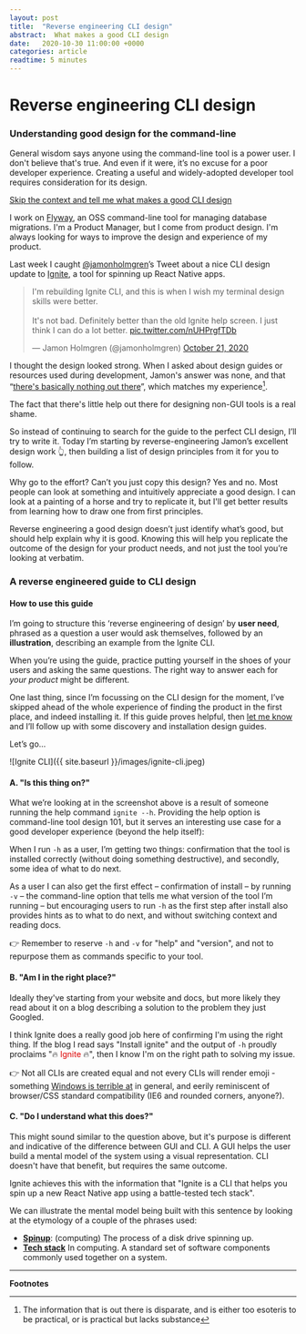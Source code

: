 ```yaml
---
layout: post
title:  "Reverse engineering CLI design"
abstract:  What makes a good CLI design
date:   2020-10-30 11:00:00 +0000
categories: article
readtime: 5 minutes
---
```


# Reverse engineering CLI design
### Understanding good design for the command-line

General wisdom says anyone using the command-line tool is a power user. I don't believe that's true. And even if it were, it’s no excuse for a poor developer experience. Creating a useful and widely-adopted developer tool requires consideration for its design. 

<a href="#a-reverse-engineered-guide-to-cli-design">Skip the context and tell me what makes a good CLI design</a>

I work on [Flyway](https://flywaydb.org), an OSS command-line tool for managing database migrations. I'm a Product Manager, but I come from product design. I'm always looking for ways to improve the design and experience of my product. 

Last week I caught [@jamonholmgren](https://twitter.com/jamonholmgren/status/1318738669243568128)’s Tweet about a nice CLI design update to [Ignite](https://github.com/infinitered/ignite), a tool for spinning up React Native apps. 

<blockquote class="twitter-tweet"><p lang="en" dir="ltr">I&#39;m rebuilding Ignite CLI, and this is when I wish my terminal design skills were better.<br><br>It&#39;s not bad. Definitely better than the old Ignite help screen. I just think I can do a lot better. <a href="https://t.co/nUHPrgfTDb">pic.twitter.com/nUHPrgfTDb</a></p>&mdash; Jamon Holmgren (@jamonholmgren) <a href="https://twitter.com/jamonholmgren/status/1318738669243568128?ref_src=twsrc%5Etfw">October 21, 2020</a></blockquote> <script async src="https://platform.twitter.com/widgets.js" charset="utf-8"></script>

I thought the design looked strong. When I asked about design guides or resources used during development, Jamon's answer was none, and that “[there's basically nothing out there](https://twitter.com/jamonholmgren/status/1318957768640876546)”, which matches my experience[^1]. 

The fact that there's little help out there for designing non-GUI tools is a real shame.

So instead of continuing to search for the guide to the perfect CLI design, I’ll try to write it. Today I’m starting by reverse-engineering Jamon’s excellent design work 👆, then building a list of design principles from it for you to follow. 

Why go to the effort? Can’t you just copy this design? Yes and no. Most people can look at something and intuitively appreciate a good design. I can look at a painting of a horse and try to replicate it, but I'll get better results from learning how to draw one from first principles.

Reverse engineering a good design doesn’t just identify what’s good, but should help explain why it is good. Knowing this will help you replicate the outcome of the design for your product needs, and not just the tool you’re looking at verbatim.


### A reverse engineered guide to CLI design
#### How to use this guide

I’m going to structure this ‘reverse engineering of design’ by **user need**, phrased as a question a user would ask themselves, followed by an **illustration**, describing an example from the Ignite CLI.

When you’re using the guide, practice putting yourself in the shoes of your users and asking the same questions. The right way to answer each for _your product_ might be different.

One last thing, since I’m focussing on the CLI design for the moment, I’ve skipped ahead of the whole experience of finding the product in the first place, and indeed installing it. If this guide proves helpful, then [let me know](https://ctt.ac/lOd60) and I’ll follow up with some discovery and installation design guides.

Let’s go...

![Ignite CLI]({{ site.baseurl }}/images/ignite-cli.jpeg)

#### A. "Is this thing on?"

What we’re looking at in the screenshot above is a result of someone running the help command <span>`ignite --h`</span>. Providing the help option is command-line tool design 101, but it serves an interesting use case for a good developer experience (beyond the help itself):

When I run <span>`-h`</span> as a user, I’m getting two things: confirmation that the tool is installed correctly (without doing something destructive), and secondly, some idea of what to do next.

As a user I can also get the first effect – confirmation of install – by running <span>`-v`</span> – the command-line option that tells me what version of the tool I’m running – but encouraging users to run <span>`-h`</span> as the first step after install also provides hints as to what to do next, and without switching context and reading docs.

👉 Remember to reserve <span>`-h`<span> and <span>`-v`</span> for "help" and "version", and not to repurpose them as commands specific to your tool. 

#### B. "Am I in the right place?"

Ideally they've starting from your website and docs, but more likely they read about it on a blog describing a solution to the problem they just Googled.

I think Ignite does a really good job here of confirming I'm using the right thing. If the blog I read says "Install ignite" and the output of <span>`-h`</span> proudly proclaims "🔥 <span style="color: #dd0000">Ignite</span> 🔥", then I know I'm on the right path to solving my issue.

👉 Not all CLIs are created equal and not every CLIs will render emoji - something [Windows is terrible at](https://twitter.com/jamonholmgren/status/1318753153165053952) in general, and eerily reminiscent of browser/CSS standard compatibility (IE6 and rounded corners, anyone?).    

#### C. "Do I understand what this does?"

This might sound similar to the question above, but it's purpose is different and indicative of the difference between GUI and CLI. A GUI helps the user build a mental model of the system using a visual representation. CLI doesn't have that benefit, but requires the same outcome. 

Ignite achieves this with the information that "Ignite is a CLI that helps you spin up a new React Native app using a battle-tested tech stack". 

We can illustrate the mental model being built with this sentence by looking at the etymology of a couple of the phrases used:  

+ **[Spinup](https://en.wiktionary.org/wiki/spinup)**: (computing) The process of a disk drive spinning up.
+ **[Tech stack](https://en.wiktionary.org/wiki/stack)** In computing. A standard set of software components commonly used together on a system.

<hr/>

**Footnotes**

[^1]: The information that is out there is disparate, and is either too esoteris to be practical, or is practical but lacks substance